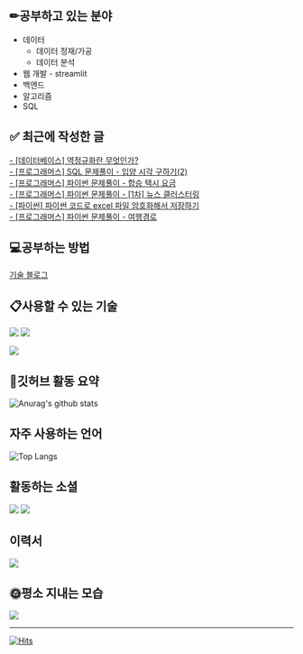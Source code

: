 
## ✏공부하고 있는 분야
* 데이터
  * 데이터 정재/가공
  * 데이터 분석
* 웹 개발 - streamlit
* 백엔드
* 알고리즘
* SQL

## ✅ 최근에 작성한 글
[- [데이터베이스] 역정규화란 무엇인가?](https://whdgus928.tistory.com/156) <br/>
[- [프로그래머스] SQL 문제풀이 - 입양 시각 구하기(2)](https://whdgus928.tistory.com/155) <br/>
[- [프로그래머스] 파이썬 문제풀이 - 합승 택시 요금](https://whdgus928.tistory.com/154) <br/>
[- [프로그래머스] 파이썬 문제풀이 - [1차] 뉴스 클러스터링](https://whdgus928.tistory.com/153) <br/>
[- [파이썬] 파이썬 코드로 excel 파일 암호화해서 저장하기](https://whdgus928.tistory.com/152) <br/>
[- [프로그래머스] 파이썬 문제풀이 - 여행경로](https://whdgus928.tistory.com/151) <br/>

## 💻공부하는 방법
[기술 블로그](https://whdgus928.tistory.com/)

## 📋사용할 수 있는 기술
<img src="https://img.shields.io/badge/Python-gray?style=flat&logo=Python&logoColor=3776AB"> <img src="https://img.shields.io/badge/Java-007396?style=flat&logo=Java&logoColor=white">

<img src="https://img.shields.io/badge/mysql-4479A1?style=flat&logo=mysql&logoColor=white">

## 📃깃허브 활동 요약
![Anurag's github stats](https://github-readme-stats.vercel.app/api?username=whdgus928&show_icons=true&theme=vue )

## 자주 사용하는 언어
![Top Langs](https://github-readme-stats.vercel.app/api/top-langs/?username=whdgus928&layout=compact&theme=vue)

## 활동하는 소셜
<a href="https://career.programmers.co.kr/pr/whdgus928_1461"><img src="https://img.shields.io/badge/-programmers-blue?style=flat"/></a>
<a href="https://whdgus928.tistory.com/"><img src="https://img.shields.io/badge/Tistory-000000?style=flat&logo=tistory&logoColor=white"/></a>

## 이력서
<a href="https://www.notion.so/whdgus928/2920bd38d9eb4fa8a3e8fa9cb19fe7b8"><img src="https://img.shields.io/badge/notion-000000?style=flat&logo=notion&logoColor=white"/></a>

## 🌞평소 지내는 모습
<a href="https://blog.naver.com/whdgus928"><img src="https://img.shields.io/badge/Naver-03C75A?style=flat&logo=naver&logoColor=white"/></a>

***

[![Hits](https://hits.seeyoufarm.com/api/count/incr/badge.svg?url=https%3A%2F%2Fgithub.com%2Fwhdgus928%2Fhit-counter&count_bg=%2379C83D&title_bg=%23555555&icon=&icon_color=%23E7E7E7&title=hits&edge_flat=false)](https://github.com/whdgus928)

